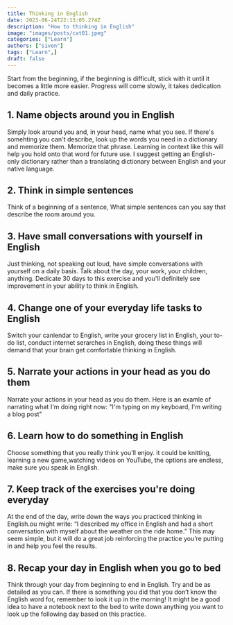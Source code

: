 ```yaml
---
title: Thinking in English
date: 2023-06-24T22:13:05.274Z
description: "How to thinking in English"
image: "images/posts/cat01.jpeg"
categories: ["Learn"]
authors: ["siven"]
tags: ["Learn",]
draft: false
---
```


Start from the beginning, if the beginning is difficult, stick with it until it becomes a little more easier. Progress will come slowly, it takes dedication and daily practice. 

## 1. Name objects around you in English
Simply look around you and, in your head, name what you see.
If there's somehting you can't describe, look up the words you need in a dictionary and memorize them. Memorize that phrase. Learning in context like this will help you hold onto that word for future use. I suggest getting an English-only dictionary rather than a translating dictionary between English and your native language. 
## 2. Think in simple sentences
Think of a beginning of a sentence, What simple sentences can you say that describe the room around you.
## 3. Have small conversations with yourself in English
Just thinking, not speaking out loud, have simple conversations with yourself on a daily basis. Talk about the day, your work, your children, anything. Dedicate 30 days to this exercise and you'll definitely see improvement in your ability to think in English.

## 4. Change one of your everyday life tasks to English
Switch your canlendar to English, write your grocery list in English, your to-do list, conduct internet serarches in English, doing these things will demand that your brain get comfortable thinking in English.

## 5. Narrate your actions in your head as you do them

Narrate your actions in your head as you do them. Here is an examle of narrating what I'm doing right now: "I'm typing on my keyboard, I'm writing a blog post"

## 6. Learn how to do something in English
Choose something that you really think you'll enjoy. it could be knitting, learning a new game,watching videos on YouTube, the options are endless, make sure you speak in English.
## 7. Keep track of the exercises you're doing everyday

At the end of the day, write down the ways you practiced thinking in English.ou might write: “I described my office in English and had a short conversation with myself about the weather on the ride home.” This may seem simple, but it will do a great job reinforcing the practice you’re putting in and help you feel the results.

## 8. Recap your day in English when you go to bed

Think through your day from beginning to end in English. Try and be as detailed as you can. If there is something you did that you don’t know the English word for, remember to look it up in the morning! It might be a good idea to have a notebook next to the bed to write down anything you want to look up the following day based on this practice.

